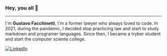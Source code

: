 ### Hey, you all 👋
--------------------------------------

I'm <strong>Gustavo Facchinetti</strong>, I'm a former lawyer who always loved to code. In 2021, during the pandemic, I decided stop practicing law and start to study markdown and programer languages.
Since then, I became a tryber student and start the computer sciente college. 

<!--
**Knucklesx/Knucklesx** is a ✨ _special_ ✨ repository because its `README.md` (this file) appears on your GitHub profile.

Here are some ideas to get you started:

- 🔭 I’m currently working on ...
- 🌱 I’m currently learning ...
- 👯 I’m looking to collaborate on ...
- 🤔 I’m looking for help with ...
- 💬 Ask me about ...
- 📫 How to reach me: ...
- 😄 Pronouns: ...
- ⚡ Fun fact: ...
-->

<a href="https://www.linkedin.com/in/gustavo-facchinetti-4a036084/"><img alt="LinkedIn" src="https://img.shields.io/badge/LinkedIn-0077B5?style=for-the-badge&logo=linkedin&logoColor=white" /></a>
